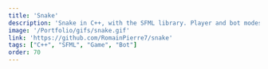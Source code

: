```yaml
---
title: 'Snake'
description: 'Snake in C++, with the SFML library. Player and bot modes.'
image: '/Portfolio/gifs/snake.gif'
link: 'https://github.com/RomainPierre7/snake'
tags: ["C++", "SFML", "Game", "Bot"]
order: 70
---
```


